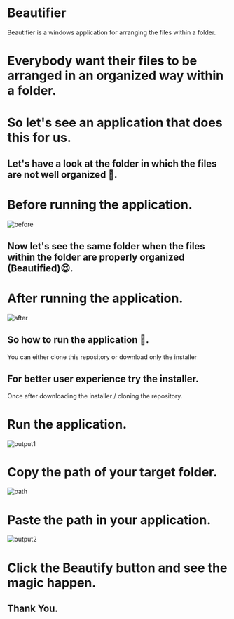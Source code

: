 # Beautifier
Beautifier is a windows application for arranging the files within a folder.
# Everybody want their files to be arranged in an organized way within a folder.
# So let's see an application that does this for us.
## Let's have a look at the folder in which the files are not well organized 🤢.
# Before running the application.
![before](https://user-images.githubusercontent.com/39863022/59163963-d929f580-8b24-11e9-98eb-3cadc20f10a8.png)
## Now let's see the same folder when the files within the folder are properly organized (Beautified)😍.
# After running the application.
![after](https://user-images.githubusercontent.com/39863022/59164054-f9a67f80-8b25-11e9-9759-ebdaf62e0b73.png)
## So how to run the application 🤔.
You can either clone this repository or download only the installer
## For better user experience try the installer.
Once after downloading the installer / cloning the repository.
# Run the application.
![output1](https://user-images.githubusercontent.com/39863022/59164343-155f5500-8b29-11e9-8d42-2043d058c22c.png)
# Copy the path of your target folder.
![path](https://user-images.githubusercontent.com/39863022/59164363-5c4d4a80-8b29-11e9-904a-f21313db9b80.png)
# Paste the path in your application. 
![output2](https://user-images.githubusercontent.com/39863022/59164385-9e768c00-8b29-11e9-901d-57fa8db97fd9.png)
# Click the Beautify button and see the magic happen.
## Thank You.

